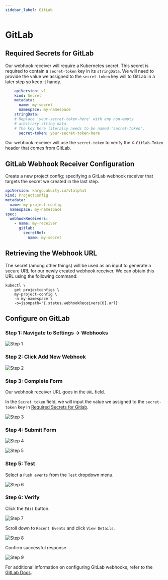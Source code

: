 ```yaml
---
sidebar_label: GitLab
---
```


# GitLab

## Required Secrets for GitLab

Our webhook receiver will require a Kubernetes secret. This secret is required to contain a `secret-token` key in its `stringData`. We will need to provide the value we assigned to the `secret-token` key will to GitLab in a later step so keep it handy.

```yaml
    apiVersion: v1
    kind: Secret
    metadata:
      name: my-secret
      namespace: my-namespace
    stringData:
    # Replace 'your-secret-token-here' with any non-empty
    # arbitrary string data.
    # The key here literally needs to be named 'secret-token'.
      secret-token: your-secret-token-here
```

Our webhook receiver will use the `secret-token` to verify the `X-Gitlab-Token` header that comes from GitLab.

## GitLab Webhook Receiver Configuration

Create a new project config; specifying a GitLab webhook receiver that
targets the secret we created in the last step.

```yaml
apiVersion: kargo.akuity.io/v1alpha1
kind: ProjectConfig
metadata:
  name: my-project-config
  namespace: my-namespace
spec:
  webhookReceivers: 
    - name: my-receiver
      gitlab:
        secretRef:
          name: my-secret
```

## Retrieving the Webhook URL

The secret (among other things) will be used as an input to generate
a secure URL for our newly created webhook receiver. We can obtain
this URL using the following command:

    kubectl \
        get projectconfigs \
        my-project-config \
        -n my-namespace \
        -o=jsonpath='{.status.webhookReceivers[0].url}'


## Configure on GitLab

### Step 1: Navigate to Settings -> Webhooks

![Step 1](/img/gitlab/1.png "Settings")

### Step 2: Click Add New Webhook

![Step 2](/img/gitlab/2.png "Add Webhook Button")

### Step 3: Complete Form

Our webhook receiver URL goes in the `URL` field.

In the `Secret token` field, we will input the value we assigned to the `secret-token` key in [Required Secrets for Gitlab](#required-secrets-for-gitlab).

![Step 3](/img/gitlab/3.png "Add Webhook Form")

### Step 4: Submit Form

![Step 4](/img/gitlab/4.png "Submit Form")

![Step 5](/img/gitlab/5.png "Created")

### Step 5: Test

Select a `Push events` from the `Test` dropdown menu.

![Step 6](/img/gitlab/6.png "Test Button")

### Step 6: Verify

Click the `Edit` button.

![Step 7](/img/gitlab/7.png "Edit Button")

Scroll down to `Recent Events` and click `View Details`.

![Step 8](/img/gitlab/8.png "Recent Events")

Confirm successful response.

![Step 9](/img/gitlab/9.png "Response")

For additional information on configuring GitLab webhooks, refer to the [GitLab Docs](https://docs.gitlab.com/user/project/integrations/webhooks/).
